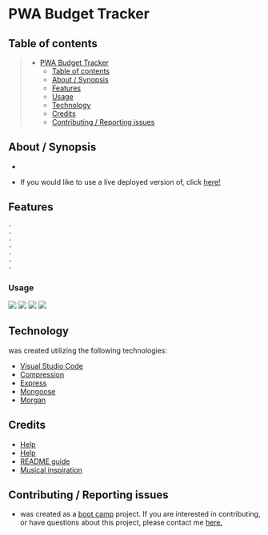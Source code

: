 # PWA Budget Tracker

## Table of contents

> - [PWA Budget Tracker](#pwa-budget-tracker)
>   - [Table of contents](#table-of-contents)
>   - [About / Synopsis](#about--synopsis)
>   - [Features](#features)
>   - [Usage](#usage)
>   - [Technology](#technology)
>   - [Credits](#credits)
>   - [Contributing / Reporting issues](#contributing--reporting-issues)

## About / Synopsis

-

- If you would like to use a live deployed version of, click [here!]()

## Features

    -
    -
    -
    -
    -
    -
    -

### Usage

![](?raw=true)
![](?raw=true)
![](?raw=true)
![](?raw=true)

## Technology

was created utilizing the following technologies:

- [Visual Studio Code](https://code.visualstudio.com/)
- [Compression](https://www.npmjs.com/package/compression)
- [Express](http://expressjs.com/)
- [Mongoose](https://www.npmjs.com/package/mongoose)
- [Morgan](https://www.npmjs.com/package/morgan)

## Credits

- [Help]()
- [Help]()
- [README guide](https://www.freecodecamp.org/news/how-to-write-a-good-readme-file/)
- [Musical inspiration]()

## Contributing / Reporting issues

- was created as a [boot camp](https://bootcamp.berkeley.edu/coding/) project. If you are interested in contributing, or have questions about this project, please contact me [here.](mailto:stokescomp01@gmail.com)
